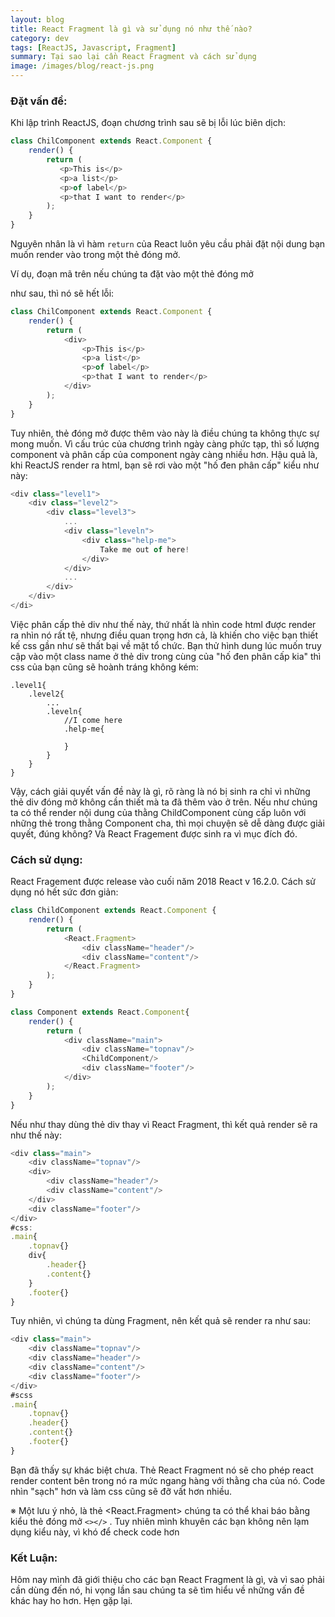 ```yaml
---
layout: blog
title: React Fragment là gì và sử dụng nó như thế nào?
category: dev
tags: [ReactJS, Javascript, Fragment]
summary: Tại sao lại cần React Fragment và cách sử dụng
image: /images/blog/react-js.png
---
```

### Đặt vấn đề:

Khi lập trình ReactJS, đoạn chương trình sau sẽ bị lỗi lúc biên dịch:

```javascript
class ChilComponent extends React.Component {
    render() {
        return (
           <p>This is</p>
           <p>a list</p>
           <p>of label</p>
           <p>that I want to render</p>
        );
    }
}
```

Nguyên nhân là vì hàm `return` của React luôn yêu cầu phải đặt nội dung bạn muốn render vào trong một thẻ đóng mở. 

Ví dụ, đoạn mã trên nếu chúng ta đặt vào một thẻ đóng mở <div></div> như sau, thì nó sẽ hết lỗi:

```javascript
class ChilComponent extends React.Component {
    render() {
        return (
            <div>
                <p>This is</p>
                <p>a list</p>
                <p>of label</p>
                <p>that I want to render</p>
            </div>
        );
    }
}
```

Tuy nhiên, thẻ đóng mở được thêm vào  này là điều chúng ta không thực sự mong muốn. Vì cấu trúc của chương trình ngày càng phức tạp, thì số lượng component và phân cấp của component ngày càng nhiều hơn. Hậu quả là, khi ReactJS render ra html, bạn sẽ rơi vào một "hố đen phân cấp" kiểu như này:

```javascript
<div class="level1">
    <div class="level2">
        <div class="level3">
            ...
            <div class="leveln">
               	<div class="help-me">
                    Take me out of here!
                </div>
            </div>
            ...
        </div>
    </div>
</di>
```

Việc phân cấp thẻ div như thế này, thứ nhất là nhìn code html được render ra nhìn nó rất tệ, nhưng điều quan trọng hơn cả, là khiến cho việc bạn thiết kế css gần như sẽ thất bại về mặt tổ chức. Bạn thử hình dung lúc muốn truy cập vào một class name ở thẻ div trong cùng của "hố đen phân cấp kia" thì css của bạn cũng sẽ hoành tráng không kém:

```
.level1{
    .level2{
        ...
        .leveln{
            //I come here
            .help-me{
                
            }
        }
    }
}
```

Vậy, cách giải quyết vấn đề này là gì, rõ ràng là nó bị sinh ra chỉ vì những thẻ div đóng mở không cần thiết mà ta đã thêm vào ở trên. Nếu như chúng ta có thể render nội dung của thằng ChildComponent cùng cấp luôn với những thẻ trong thằng Component cha, thì mọi chuyện sẽ dễ dàng được giải quyết, đúng không? Và React Fragement được sinh ra vì mục đích đó.

### Cách sử dụng:

React Fragement được release vào cuối năm 2018 React v 16.2.0. Cách sử dụng nó hết sức đơn giản:

```javascript
class ChildComponent extends React.Component {
    render() {
        return (
            <React.Fragment>
                <div className="header"/>
                <div className="content"/>
            </React.Fragment>
        );
    }
}

class Component extends React.Component{
	render() {
        return (
            <div className="main">
                <div className="topnav"/>
                <ChildComponent/>
                <div className="footer"/>
            </div>
        );
    }   
}
```

Nếu như thay dùng thẻ div thay vì React Fragment, thì kết quả render sẽ ra như thế này:

```javascript
<div class="main">
    <div className="topnav"/>
    <div>
        <div className="header"/>
        <div className="content"/>
    </div>
    <div className="footer"/>
</div>
#css:
.main{
	.topnav{}
	div{
		.header{}
		.content{}
	}
	.footer{}
}
```

Tuy nhiên, vì chúng ta dùng Fragment, nên kết quả sẽ render ra như sau:
```javascript
<div class="main">
    <div className="topnav"/>
    <div className="header"/>
    <div className="content"/>
    <div className="footer"/>
</div>
#scss
.main{
	.topnav{}
	.header{}
	.content{}
	.footer{}
}
```

Bạn đã thấy sự khác biệt chưa. Thẻ React Fragment nó sẽ cho phép react render content bên trong nó ra mức ngang hàng với thằng cha của nó. Code nhìn "sạch" hơn và làm css cũng sẽ đỡ vất hơn nhiều.

※ Một lưu ý nhỏ, là thẻ <React.Fragment> chúng ta có thể khai báo bằng kiểu thẻ đóng mở `<></>` . Tuy nhiên mình khuyên các bạn không nên lạm dụng kiểu này, vì khó để check code hơn

### **Kết Luận:**

Hôm nay mình đã giới thiệu cho các bạn React Fragment là gì, và vì sao phải cần dùng đến nó, hi vọng lần sau chúng ta sẽ tìm hiểu về những vấn đề khác hay ho hơn. Hẹn gặp lại.

